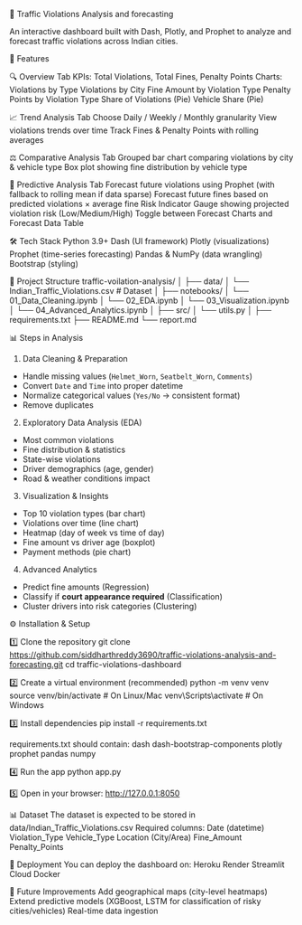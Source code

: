 🚦 Traffic Violations Analysis and forecasting

An interactive dashboard built with Dash, Plotly, and Prophet to analyze and forecast traffic violations across Indian cities.

📌 Features

🔍 Overview Tab
KPIs: Total Violations, Total Fines, Penalty Points
Charts:
Violations by Type
Violations by City
Fine Amount by Violation Type
Penalty Points by Violation Type
Share of Violations (Pie)
Vehicle Share (Pie)

📈 Trend Analysis Tab
Choose Daily / Weekly / Monthly granularity
View violations trends over time
Track Fines & Penalty Points with rolling averages

⚖️ Comparative Analysis Tab
Grouped bar chart comparing violations by city & vehicle type
Box plot showing fine distribution by vehicle type

🤖 Predictive Analysis Tab
Forecast future violations using Prophet (with fallback to rolling mean if data sparse)
Forecast future fines based on predicted violations × average fine
Risk Indicator Gauge showing projected violation risk (Low/Medium/High)
Toggle between Forecast Charts and Forecast Data Table

🛠️ Tech Stack
Python 3.9+
Dash (UI framework)
Plotly (visualizations)
Prophet (time-series forecasting)
Pandas & NumPy (data wrangling)
Bootstrap (styling)

📂 Project Structure
traffic-voilation-analysis/
│
├── data/
│ └── Indian_Traffic_Violations.csv # Dataset
│
├── notebooks/
│ └── 01_Data_Cleaning.ipynb
│ └── 02_EDA.ipynb
│ └── 03_Visualization.ipynb
│ └── 04_Advanced_Analytics.ipynb
│
├── src/
│ └── utils.py
│
├── requirements.txt
├── README.md
└── report.md

📊 Steps in Analysis
1. Data Cleaning & Preparation
- Handle missing values (`Helmet_Worn`, `Seatbelt_Worn`, `Comments`)  
- Convert `Date` and `Time` into proper datetime  
- Normalize categorical values (`Yes/No` → consistent format)  
- Remove duplicates  

2. Exploratory Data Analysis (EDA)
- Most common violations  
- Fine distribution & statistics  
- State-wise violations  
- Driver demographics (age, gender)  
- Road & weather conditions impact  

3. Visualization & Insights
- Top 10 violation types (bar chart)  
- Violations over time (line chart)  
- Heatmap (day of week vs time of day)  
- Fine amount vs driver age (boxplot)  
- Payment methods (pie chart)  

4. Advanced Analytics
- Predict fine amounts (Regression)  
- Classify if **court appearance required** (Classification)  
- Cluster drivers into risk categories (Clustering)  

⚙️ Installation & Setup

1️⃣ Clone the repository
git clone https://github.com/siddharthreddy3690/traffic-violations-analysis-and-forecasting.git
cd traffic-violations-dashboard

2️⃣ Create a virtual environment (recommended)
python -m venv venv
source venv/bin/activate   # On Linux/Mac
venv\Scripts\activate      # On Windows

3️⃣ Install dependencies
pip install -r requirements.txt

requirements.txt should contain:
dash
dash-bootstrap-components
plotly
prophet
pandas
numpy

4️⃣ Run the app
python app.py

5️⃣ Open in your browser:
http://127.0.0.1:8050

📊 Dataset
The dataset is expected to be stored in data/Indian_Traffic_Violations.csv
Required columns:
Date (datetime)
Violation_Type
Vehicle_Type
Location (City/Area)
Fine_Amount
Penalty_Points

🚀 Deployment
You can deploy the dashboard on:
Heroku
Render
Streamlit Cloud
Docker

📌 Future Improvements
Add geographical maps (city-level heatmaps)
Extend predictive models (XGBoost, LSTM for classification of risky cities/vehicles)
Real-time data ingestion
